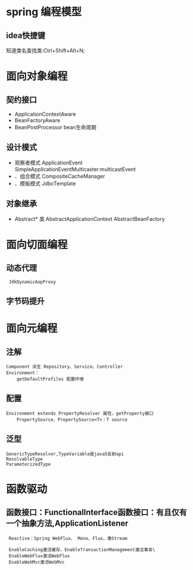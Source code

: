 # spring 编程模型
## idea快捷键
知道类名查找类:Ctrl+Shift+Alt+N; 

# 面向对象编程
## 契约接口
* ApplicationContextAware
* BeanFactoryAware
* BeanPostProcessor  bean生命周期

## 设计模式
* 观察者模式
    ApplicationEvent
    SimpleApplicationEventMulticaster:multicastEvent
* 、组合模式
    CompositeCacheManager
* 、模板模式
    JdbcTemplate
## 对象继承
* Abstract* 类
     AbstractApplicationContext
     AbstractBeanFactory
 
 # 面向切面编程
 ## 动态代理
     JdkDynamicAopProxy
 ## 字节码提升
  
 # 面向元编程
 ## 注解
    Component 派生 Repository、Service、Controller
    Environment：
        getDefaultProfiles 配置环境
 ## 配置
    Environment extends PropertyResolver 属性，getProperty接口
        PropertySource、PropertySource<T>：T source
 ## 泛型
    GenericTypeResolver,TypeVariable是java5反射api
    ResolvableType
    ParameterizedType
# 函数驱动
## 函数接口：FunctionalInterface函数接口：有且仅有一个抽象方法,ApplicationListener
     Reactive：Spring WebFlux、 Mono、Flux，像Stream
   
     EnableCaching激活缓存、EnableTransactionManagement激活事务\
     EnableWebFlux激活WebFlux
     EnableWebMvc激活WebMvc